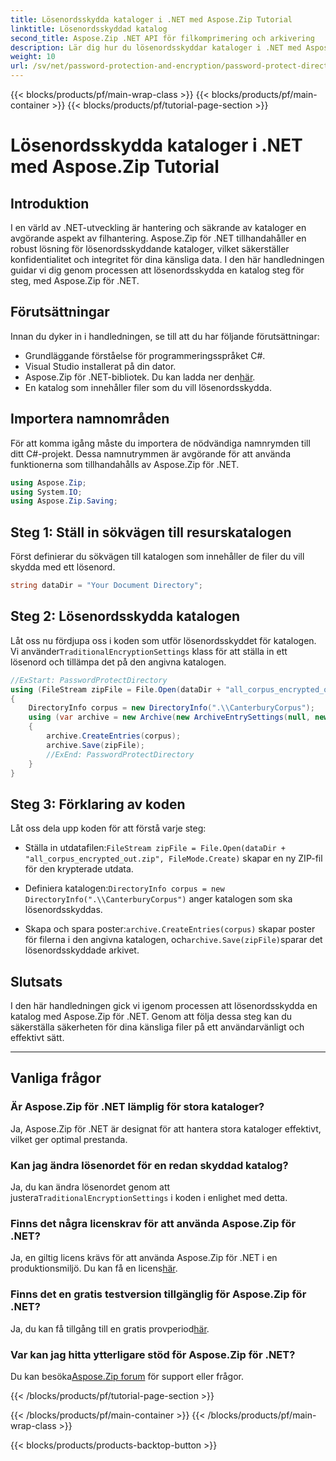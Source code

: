 ```yaml
---
title: Lösenordsskydda kataloger i .NET med Aspose.Zip Tutorial
linktitle: Lösenordsskyddad katalog
second_title: Aspose.Zip .NET API för filkomprimering och arkivering
description: Lär dig hur du lösenordsskyddar kataloger i .NET med Aspose.Zip. Säkra dina filer utan ansträngning med denna steg-för-steg handledning.
weight: 10
url: /sv/net/password-protection-and-encryption/password-protect-directory/
---
```


{{< blocks/products/pf/main-wrap-class >}}
{{< blocks/products/pf/main-container >}}
{{< blocks/products/pf/tutorial-page-section >}}

# Lösenordsskydda kataloger i .NET med Aspose.Zip Tutorial


## Introduktion

I en värld av .NET-utveckling är hantering och säkrande av kataloger en avgörande aspekt av filhantering. Aspose.Zip för .NET tillhandahåller en robust lösning för lösenordsskyddande kataloger, vilket säkerställer konfidentialitet och integritet för dina känsliga data. I den här handledningen guidar vi dig genom processen att lösenordsskydda en katalog steg för steg, med Aspose.Zip för .NET.

## Förutsättningar

Innan du dyker in i handledningen, se till att du har följande förutsättningar:

- Grundläggande förståelse för programmeringsspråket C#.
- Visual Studio installerat på din dator.
-  Aspose.Zip för .NET-bibliotek. Du kan ladda ner den[här](https://releases.aspose.com/zip/net/).
- En katalog som innehåller filer som du vill lösenordsskydda.

## Importera namnområden

För att komma igång måste du importera de nödvändiga namnrymden till ditt C#-projekt. Dessa namnutrymmen är avgörande för att använda funktionerna som tillhandahålls av Aspose.Zip för .NET.

```csharp
using Aspose.Zip;
using System.IO;
using Aspose.Zip.Saving;
```

## Steg 1: Ställ in sökvägen till resurskatalogen

Först definierar du sökvägen till katalogen som innehåller de filer du vill skydda med ett lösenord.

```csharp
string dataDir = "Your Document Directory";
```

## Steg 2: Lösenordsskydda katalogen

 Låt oss nu fördjupa oss i koden som utför lösenordsskyddet för katalogen. Vi använder`TraditionalEncryptionSettings` klass för att ställa in ett lösenord och tillämpa det på den angivna katalogen.

```csharp
//ExStart: PasswordProtectDirectory
using (FileStream zipFile = File.Open(dataDir + "all_corpus_encrypted_out.zip", FileMode.Create))
{
    DirectoryInfo corpus = new DirectoryInfo(".\\CanterburyCorpus");
    using (var archive = new Archive(new ArchiveEntrySettings(null, new TraditionalEncryptionSettings("p@s$"))))
    {
        archive.CreateEntries(corpus);
        archive.Save(zipFile);
        //ExEnd: PasswordProtectDirectory
    }
}
```

## Steg 3: Förklaring av koden

Låt oss dela upp koden för att förstå varje steg:

-  Ställa in utdatafilen:`FileStream zipFile = File.Open(dataDir + "all_corpus_encrypted_out.zip", FileMode.Create)` skapar en ny ZIP-fil för den krypterade utdata.

-  Definiera katalogen:`DirectoryInfo corpus = new DirectoryInfo(".\\CanterburyCorpus")` anger katalogen som ska lösenordsskyddas.

-  Skapa och spara poster:`archive.CreateEntries(corpus)` skapar poster för filerna i den angivna katalogen, och`archive.Save(zipFile)`sparar det lösenordsskyddade arkivet.

## Slutsats

I den här handledningen gick vi igenom processen att lösenordsskydda en katalog med Aspose.Zip för .NET. Genom att följa dessa steg kan du säkerställa säkerheten för dina känsliga filer på ett användarvänligt och effektivt sätt.

---

## Vanliga frågor

### Är Aspose.Zip för .NET lämplig för stora kataloger?
Ja, Aspose.Zip för .NET är designat för att hantera stora kataloger effektivt, vilket ger optimal prestanda.

### Kan jag ändra lösenordet för en redan skyddad katalog?
 Ja, du kan ändra lösenordet genom att justera`TraditionalEncryptionSettings` i koden i enlighet med detta.

### Finns det några licenskrav för att använda Aspose.Zip för .NET?
 Ja, en giltig licens krävs för att använda Aspose.Zip för .NET i en produktionsmiljö. Du kan få en licens[här](https://purchase.aspose.com/buy).

### Finns det en gratis testversion tillgänglig för Aspose.Zip för .NET?
 Ja, du kan få tillgång till en gratis provperiod[här](https://releases.aspose.com/).

### Var kan jag hitta ytterligare stöd för Aspose.Zip för .NET?
 Du kan besöka[Aspose.Zip forum](https://forum.aspose.com/c/zip/37) för support eller frågor.


{{< /blocks/products/pf/tutorial-page-section >}}

{{< /blocks/products/pf/main-container >}}
{{< /blocks/products/pf/main-wrap-class >}}

{{< blocks/products/products-backtop-button >}}
